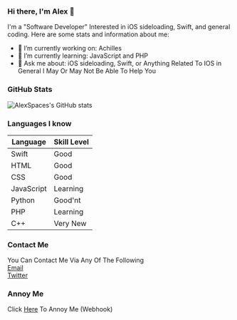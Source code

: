 ### Hi there, I'm Alex 👋

I'm a "Software Developer" Interested in iOS sideloading, Swift, and general coding. Here are some stats and information about me:

- 🔭 I’m currently working on: Achilles 
- 🌱 I’m currently learning: JavaScript and PHP
- 💬 Ask me about: iOS sideloading, Swift, or Anything Related To IOS in General I May Or May Not Be Able To Help You

### GitHub Stats

![AlexSpaces's GitHub stats](https://github-readme-stats.vercel.app/api?username=AlexSpaces&show_icons=true&count_private=true&theme=dracula)

### Languages I know

| Language | Skill Level |
| -------- | ----------- |
| Swift    | Good        |
| HTML     | Good        |
| CSS      | Good        |
| JavaScript| Learning   |
| Python   | Good'nt     |
| PHP      | Learning    |
| C++      | Very New    |
### Contact Me
You Can Contact Me Via Any Of The Following              
[Email](mailto:Me@Alexspac.es)              
[Twitter](https://twitter.com/AIexSpaces)

### Annoy Me
Click [Here](https://Alexspac.es/Alexspaces) To Annoy Me (Webhook)
